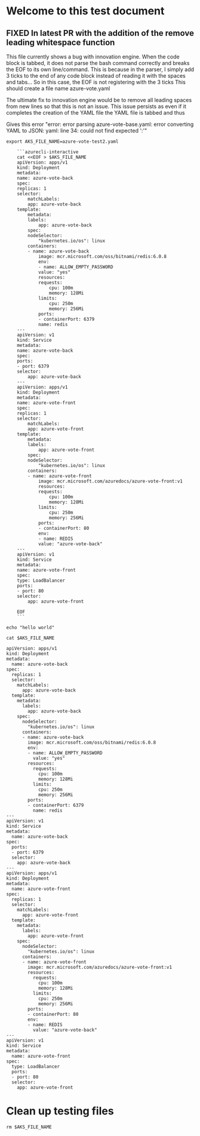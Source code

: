 
# Welcome to this test document

## **FIXED In latest PR with the addition of the remove leading whitespace function** 

This file currently shows a bug with innovation engine. When the code block is tabbed, it 
does not parse the bash command correctly and breaks the EOF to its own line/command. This
is because in the parser, I simply add 3 ticks to the end of any code block instead of reading
it with the spaces and tabs... So in this case, the EOF is not registering with the 3 ticks
This should create a file name azure-vote.yaml

The ultimate fix to innovation engine would be to remove all leading spaces from new lines so 
that this is not an issue. This issue persists as even if it completes the creation of the YAML
file the YAML file is tabbed and thus

Gives this error "error: error parsing azure-vote-base.yaml: error converting YAML to JSON: yaml: 
line 34: could not find expected ':'"

```azurecli-interactive
export AKS_FILE_NAME=azure-vote-test2.yaml
```

        ```azurecli-interactive
        cat <<EOF > $AKS_FILE_NAME
        apiVersion: apps/v1
        kind: Deployment
        metadata:
        name: azure-vote-back
        spec:
        replicas: 1
        selector:
            matchLabels:
            app: azure-vote-back
        template:
            metadata:
            labels:
                app: azure-vote-back
            spec:
            nodeSelector:
                "kubernetes.io/os": linux
            containers:
            - name: azure-vote-back
                image: mcr.microsoft.com/oss/bitnami/redis:6.0.8
                env:
                - name: ALLOW_EMPTY_PASSWORD
                value: "yes"
                resources:
                requests:
                    cpu: 100m
                    memory: 128Mi
                limits:
                    cpu: 250m
                    memory: 256Mi
                ports:
                - containerPort: 6379
                name: redis
        ---
        apiVersion: v1
        kind: Service
        metadata:
        name: azure-vote-back
        spec:
        ports:
        - port: 6379
        selector:
            app: azure-vote-back
        ---
        apiVersion: apps/v1
        kind: Deployment
        metadata:
        name: azure-vote-front
        spec:
        replicas: 1
        selector:
            matchLabels:
            app: azure-vote-front
        template:
            metadata:
            labels:
                app: azure-vote-front
            spec:
            nodeSelector:
                "kubernetes.io/os": linux
            containers:
            - name: azure-vote-front
                image: mcr.microsoft.com/azuredocs/azure-vote-front:v1
                resources:
                requests:
                    cpu: 100m
                    memory: 128Mi
                limits:
                    cpu: 250m
                    memory: 256Mi
                ports:
                - containerPort: 80
                env:
                - name: REDIS
                value: "azure-vote-back"
        ---
        apiVersion: v1
        kind: Service
        metadata:
        name: azure-vote-front
        spec:
        type: LoadBalancer
        ports:
        - port: 80
        selector:
            app: azure-vote-front

        EOF
        ```

```azurecli-interactive
echo "hello world"
```

```azurecli-interactive
cat $AKS_FILE_NAME
```

<!--expected_similarity=.95-->
```Output
apiVersion: apps/v1
kind: Deployment
metadata:
  name: azure-vote-back
spec:
  replicas: 1
  selector:
    matchLabels:
      app: azure-vote-back
  template:
    metadata:
      labels:
        app: azure-vote-back
    spec:
      nodeSelector:
        "kubernetes.io/os": linux
      containers:
      - name: azure-vote-back
        image: mcr.microsoft.com/oss/bitnami/redis:6.0.8
        env:
        - name: ALLOW_EMPTY_PASSWORD
          value: "yes"
        resources:
          requests:
            cpu: 100m
            memory: 128Mi
          limits:
            cpu: 250m
            memory: 256Mi
        ports:
        - containerPort: 6379
          name: redis
---
apiVersion: v1
kind: Service
metadata:
  name: azure-vote-back
spec:
  ports:
  - port: 6379
  selector:
    app: azure-vote-back
---
apiVersion: apps/v1
kind: Deployment
metadata:
  name: azure-vote-front
spec:
  replicas: 1
  selector:
    matchLabels:
      app: azure-vote-front
  template:
    metadata:
      labels:
        app: azure-vote-front
    spec:
      nodeSelector:
        "kubernetes.io/os": linux
      containers:
      - name: azure-vote-front
        image: mcr.microsoft.com/azuredocs/azure-vote-front:v1
        resources:
          requests:
            cpu: 100m
            memory: 128Mi
          limits:
            cpu: 250m
            memory: 256Mi
        ports:
        - containerPort: 80
        env:
        - name: REDIS
          value: "azure-vote-back"
---
apiVersion: v1
kind: Service
metadata:
  name: azure-vote-front
spec:
  type: LoadBalancer
  ports:
  - port: 80
  selector:
    app: azure-vote-front
```

# Clean up testing files
```azurecli-interactive
rm $AKS_FILE_NAME
```
